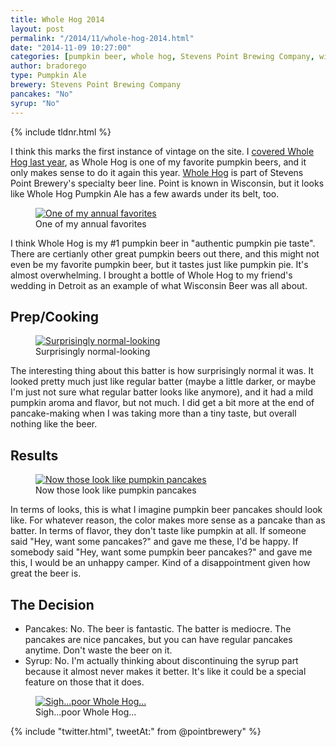 ```yaml
---
title: Whole Hog 2014
layout: post
permalink: "/2014/11/whole-hog-2014.html"
date: "2014-11-09 10:27:00"
categories: [pumpkin beer, whole hog, Stevens Point Brewing Company, wisconsin, vertical]
author: bradorego
type: Pumpkin Ale
brewery: Stevens Point Brewing Company
pancakes: "No"
syrup: "No"
---
```


{% include tldnr.html %}

I think this marks the first instance of vintage on the site. I <a href="/2013/10/whole-hog-pumpkin-ale.html" target="_blank">covered Whole Hog last year</a>, as Whole Hog is one of my favorite pumpkin beers, and it only makes sense to do it again this year. <a href="http://www.pointbeer.com/whole-hog-pumpkin-ale/" target="_blank">Whole Hog</a> is part of Stevens Point Brewery's specialty beer line. Point is known in Wisconsin, but it looks like Whole Hog Pumpkin Ale has a few awards under its belt, too.

<figure class="imageWrap">
  <a href="{{ site.url }}/assets/full/wholehog2014/beer.jpg" target="_blank">
    <img src="{{ site.url }}/assets/compressed/wholehog2014/beer.jpg" alt="One of my annual favorites" />
  </a>
  <figcaption>
    One of my annual favorites
  </figcaption>
</figure>

I think Whole Hog is my #1 pumpkin beer in "authentic pumpkin pie taste". There are certianly other great pumpkin beers out there, and this might not even be my favorite pumpkin beer, but it tastes just like pumpkin pie. It's almost overwhelming. I brought a bottle of Whole Hog to my friend's wedding in Detroit as an example of what Wisconsin Beer was all about.

## Prep/Cooking

<figure class="imageWrap">
  <a href="{{ site.url }}/assets/full/wholehog2014/batter.jpg" target="_blank">
    <img src="{{ site.url }}/assets/compressed/wholehog2014/batter.jpg" alt="Surprisingly normal-looking" />
  </a>
  <figcaption>
    Surprisingly normal-looking
  </figcaption>
</figure>

The interesting thing about this batter is how surprisingly normal it was. It looked pretty much just like regular batter (maybe a little darker, or maybe I'm just not sure what regular batter looks like anymore), and it had a mild pumpkin aroma and flavor, but not much. I did get a bit more at the end of pancake-making when I was taking more than a tiny taste, but overall nothing like the beer.

## Results

<figure class="imageWrap">
  <a href="{{ site.url }}/assets/full/wholehog2014/pancakes.jpg" target="_blank">
    <img src="{{ site.url }}/assets/compressed/wholehog2014/pancakes.jpg" alt="Now those look like pumpkin pancakes" />
  </a>
  <figcaption>
    Now those look like pumpkin pancakes
  </figcaption>
</figure>

In terms of looks, this is what I imagine pumpkin beer pancakes should look like. For whatever reason, the color makes more sense as a pancake than as batter. In terms of flavor, they don't taste like pumpkin at all. If someone said "Hey, want some pancakes?" and gave me these, I'd be happy. If somebody said "Hey, want some pumpkin beer pancakes?" and gave me this, I would be an unhappy camper. Kind of a disappointment given how great the beer is.

## The Decision

* Pancakes: No. The beer is fantastic. The batter is mediocre. The pancakes are nice pancakes, but you can have regular pancakes anytime. Don't waste the beer on it.
* Syrup: No. I'm actually thinking about discontinuing the syrup part because it almost never makes it better. It's like it could be a special feature on those that it does.

<figure class="imageWrap">
  <a href="{{ site.url }}/assets/full/wholehog2014/syrup.jpg" target="_blank">
    <img src="{{ site.url }}/assets/compressed/wholehog2014/syrup.jpg" alt="Sigh...poor Whole Hog..." />
  </a>
  <figcaption>
    Sigh...poor Whole Hog...
  </figcaption>
</figure>

{% include "twitter.html", tweetAt:" from @pointbrewery" %}
